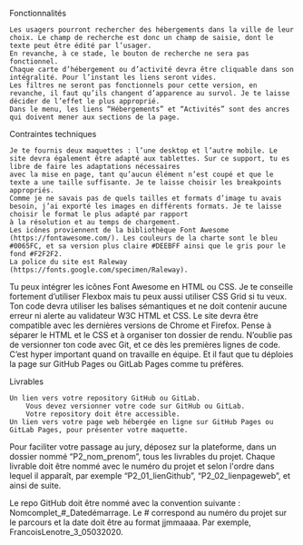  Fonctionnalités

    Les usagers pourront rechercher des hébergements dans la ville de leur choix. Le champ de recherche est donc un champ de saisie, dont le texte peut être édité par l’usager. 
    En revanche, à ce stade, le bouton de recherche ne sera pas fonctionnel.
    Chaque carte d’hébergement ou d’activité devra être cliquable dans son intégralité. Pour l’instant les liens seront vides.
    Les filtres ne seront pas fonctionnels pour cette version, en revanche, il faut qu’ils changent d’apparence au survol. Je te laisse décider de l’effet le plus approprié.
    Dans le menu, les liens “Hébergements” et “Activités” sont des ancres qui doivent mener aux sections de la page.

 Contraintes techniques

    Je te fournis deux maquettes : l’une desktop et l’autre mobile. Le site devra également être adapté aux tablettes. Sur ce support, tu es libre de faire les adaptations nécessaires 
    avec la mise en page, tant qu’aucun élément n’est coupé et que le texte a une taille suffisante. Je te laisse choisir les breakpoints appropriés.
    Comme je ne savais pas de quels tailles et formats d’image tu avais besoin, j’ai exporté les images en différents formats. Je te laisse choisir le format le plus adapté par rapport 
    à la résolution et au temps de chargement.
    Les icônes proviennent de la bibliothèque Font Awesome (https://fontawesome.com/). Les couleurs de la charte sont le bleu #0065FC, et sa version plus claire #DEEBFF ainsi que le gris pour le fond #F2F2F2.
    La police du site est Raleway (https://fonts.google.com/specimen/Raleway).

Tu peux intégrer les icônes Font Awesome en HTML ou CSS. Je te conseille fortement d’utiliser Flexbox mais tu peux aussi utiliser CSS Grid si tu veux.
Ton code devra utiliser les balises sémantiques et ne doit contenir aucune erreur ni alerte au validateur W3C HTML et CSS.
Le site devra être compatible avec les dernières versions de Chrome et Firefox.
Pense à séparer le HTML et le CSS et à organiser ton dossier de rendu.
N’oublie pas de versionner ton code avec Git, et ce dès les premières lignes de code. C’est hyper important quand on travaille en équipe. Et il faut que tu déploies la page sur GitHub Pages ou GitLab Pages 
comme tu préfères.



Livrables

    Un lien vers votre repository GitHub ou GitLab. 
        Vous devez versionner votre code sur GitHub ou GitLab.
        Votre repository doit être accessible.
    Un lien vers votre page web hébergée en ligne sur GitHub Pages ou GitLab Pages, pour présenter votre maquette. 

Pour faciliter votre passage au jury, déposez sur la plateforme, dans un dossier nommé “P2_nom_prenom”, tous les livrables du projet. Chaque livrable doit être nommé avec le numéro du projet et selon l'ordre dans lequel il apparaît, par exemple “P2_01_lienGithub”, “P2_02_lienpageweb”, et ainsi de suite.

Le repo GitHub doit être nommé avec la convention suivante : Nomcomplet_#_Datedémarrage. Le # correspond au numéro du projet sur le parcours et la date doit être au format jjmmaaaa. Par exemple, FrancoisLenotre_3_05032020.
